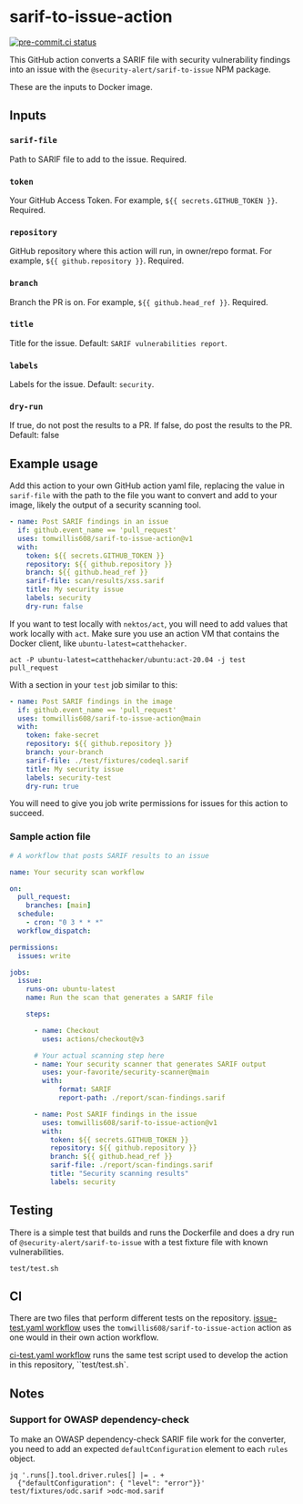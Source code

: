 # sarif-to-issue-action

[![pre-commit.ci status](https://results.pre-commit.ci/badge/github/tomwillis608/sarif-to-comment-action/main.svg)](https://results.pre-commit.ci/latest/github/tomwillis608/sarif-to-comment-action/main)

This GitHub action converts a SARIF file with security vulnerability findings
into an issue with the `@security-alert/sarif-to-issue` NPM package.

These are the inputs to Docker image.

## Inputs

### `sarif-file`

Path to SARIF file to add to the issue.
Required.

### `token`

Your GitHub Access Token.
For example, `${{ secrets.GITHUB_TOKEN }}`.
Required.

### `repository`

GitHub repository where this action will run, in owner/repo format.
For example, `${{ github.repository }}`.
Required.

### `branch`

Branch the PR is on.
For example, `${{ github.head_ref }}`.
Required.

### `title`

Title for the issue.
Default: `SARIF vulnerabilities report`.

### `labels`

Labels for the issue.
Default: `security`.

### `dry-run`

If true, do not post the results to a PR. If false, do post the results to the PR.
Default: false

## Example usage

Add this action to your own GitHub action yaml file, replacing the value in
`sarif-file` with the path to the file you want to convert
and add to your image, likely the output of a
security scanning tool.

```yaml
- name: Post SARIF findings in an issue
  if: github.event_name == 'pull_request'
  uses: tomwillis608/sarif-to-issue-action@v1
  with:
    token: ${{ secrets.GITHUB_TOKEN }}
    repository: ${{ github.repository }}
    branch: ${{ github.head_ref }}
    sarif-file: scan/results/xss.sarif
    title: My security issue
    labels: security
    dry-run: false
```

If you want to test locally with `nektos/act`, you will need to add
values that work locally with `act`.  Make sure you use an action VM that contains
the Docker client, like `ubuntu-latest=catthehacker`.

```console
act -P ubuntu-latest=catthehacker/ubuntu:act-20.04 -j test pull_request
```

With a section in your `test` job similar to this:

```yaml
- name: Post SARIF findings in the image
  if: github.event_name == 'pull_request'
  uses: tomwillis608/sarif-to-issue-action@main
  with:
    token: fake-secret
    repository: ${{ github.repository }}
    branch: your-branch
    sarif-file: ./test/fixtures/codeql.sarif
    title: My security issue
    labels: security-test
    dry-run: true
```

You will need to give you job write permissions for issues for this action to succeed.

### Sample action file

```yaml
# A workflow that posts SARIF results to an issue

name: Your security scan workflow

on:
  pull_request:
    branches: [main]
  schedule:
    - cron: "0 3 * * *"
  workflow_dispatch:

permissions:
  issues: write

jobs:
  issue:
    runs-on: ubuntu-latest
    name: Run the scan that generates a SARIF file

    steps:

      - name: Checkout
        uses: actions/checkout@v3

      # Your actual scanning step here
      - name: Your security scanner that generates SARIF output
        uses: your-favorite/security-scanner@main
        with:
            format: SARIF
            report-path: ./report/scan-findings.sarif

      - name: Post SARIF findings in the issue
        uses: tomwillis608/sarif-to-issue-action@v1
        with:
          token: ${{ secrets.GITHUB_TOKEN }}
          repository: ${{ github.repository }}
          branch: ${{ github.head_ref }}
          sarif-file: ./report/scan-findings.sarif
          title: "Security scanning results"
          labels: security
```

## Testing

There is a simple test that builds and runs the Dockerfile and does a dry run of
`@security-alert/sarif-to-issue` with a test fixture file with known vulnerabilities.

```console
test/test.sh
```

## CI

There are two files that perform different tests on the repository.
[issue-test.yaml workflow](./.github/workflow/issue-test.yaml) uses the
`tomwillis608/sarif-to-issue-action` action as one would in their own action workflow.

[ci-test.yaml workflow](./.github/workflow/ci-test.yaml) runs the same test
script used to develop the action in this repository, ``test/test.sh`.

## Notes

### Support for OWASP dependency-check

To make an OWASP dependency-check SARIF file work for the converter,
you need to add an expected `defaultConfiguration` element to each `rules` object.

```console
jq '.runs[].tool.driver.rules[] |= . +
  {"defaultConfiguration": { "level": "error"}}' test/fixtures/odc.sarif >odc-mod.sarif
```
